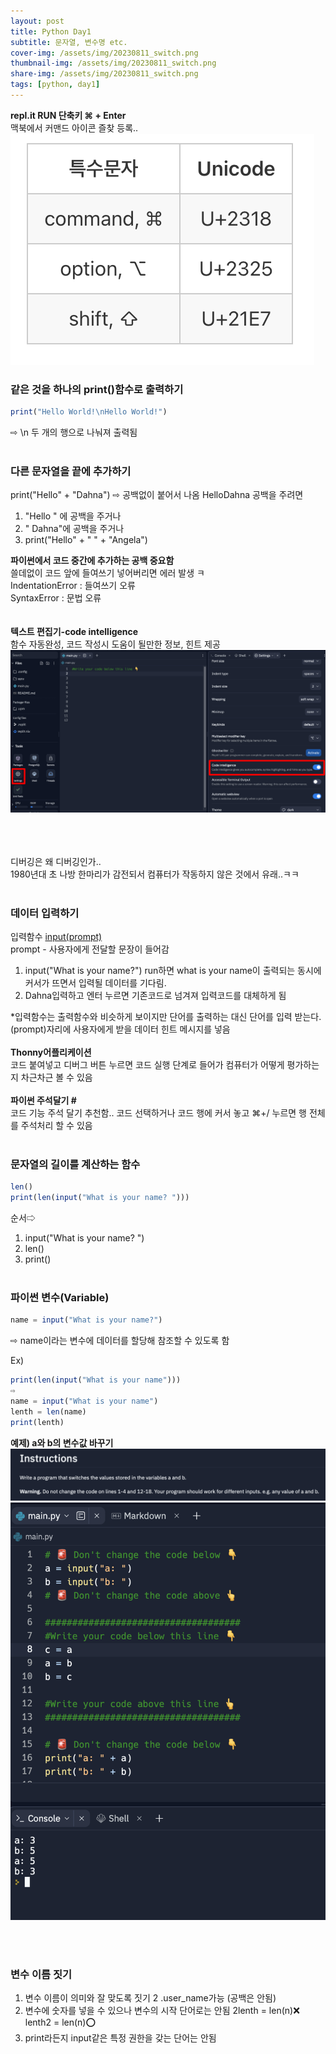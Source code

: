 ```yaml
---
layout: post
title: Python Day1
subtitle: 문자열, 변수명 etc.
cover-img: /assets/img/20230811_switch.png
thumbnail-img: /assets/img/20230811_switch.png
share-img: /assets/img/20230811_switch.png
tags: [python, day1]
---
```


**repl.it RUN 단축키 ⌘ + Enter**  
맥북에서 커맨드 아이콘 즐찾 등록..  
![단축키](/assets/img/20230811_key.png)  

### 같은 것을 하나의 print()함수로 출력하기
```javascript
print("Hello World!\nHello World!")
```
⇨ \n 두 개의 행으로 나눠져 출력됨
<br><br>
### 다른 문자열을 끝에 추가하기
print("Hello" + "Dahna") 
⇨ 공백없이 붙어서 나옴 HelloDahna
공백을 주려면 
1. "Hello " 에 공백을 주거나
2. " Dahna"에 공백을 주거나
3. print("Hello" + " " + "Angela")

**파이썬에서 코드 중간에 추가하는 공백 중요함**  
쓸데없이 코드 앞에 들여쓰기 넣어버리면 에러 발생 ㅋ  
IndentationError : 들여쓰기 오류  
SyntaxError : 문법 오류  
<br><br>
**텍스트 편집기-code intelligence**  
함수 자동완성, 코드 작성시 도움이 될만한 정보, 힌트 제공  
![intelligence](/assets/img/20230811_intelli.png)

<br><br>  
디버깅은 왜 디버깅인가..  
1980년대 초 나방 한마리가 감전되서 컴퓨터가 작동하지 않은 것에서 유래..ㅋㅋ
<br><br>
### 데이터 입력하기  
입력함수 <u>input(prompt)</u>   
prompt - 사용자에게 전달할 문장이 들어감
1. input("What is your name?") run하면 what is your name이 출력되는 동시에 커서가 뜨면서 입력될 데이터를 기다림.
2. Dahna입력하고 엔터 누르면 기존코드로 넘겨져 입력코드를 대체하게 됨

*입력함수는 출력함수와 비슷하게 보이지만 단어를 출력하는 대신 단어를 입력 받는다.  
(prompt)자리에 사용자에게 받을 데이터 힌트 메시지를 넣음
<br><br>
**Thonny어플리케이션**  
코드 붙여넣고 디버그 버튼 누르면 코드 실행 단계로 들어가 컴퓨터가 어떻게 평가하는지 차근차근 볼 수 있음
<br><br>
**파이썬 주석달기 #**  
코드 기능 주석 달기 추천함..
코드 선택하거나 코드 행에 커서 놓고 ⌘+/ 누르면 행 전체를 주석처리 할 수 있음
<br><br>
### 문자열의 길이를 계산하는 함수
```javascript
len()
print(len(input("What is your name? ")))
```
순서⇨ 
1. input("What is your name? ")
2. len()
3. print()
<br><br>
### 파이썬 변수(Variable)
```javascript
name = input("What is your name?")
```
⇨ name이라는 변수에 데이터를 할당해 참조할 수 있도록 함  

Ex)
```javascript
print(len(input("What is your name")))  
⇨
name = input("What is your name")  
lenth = len(name)  
print(lenth)  
```

    
**예제) a와 b의 변수값 바꾸기** 
![ex](/assets/img/20230811_ex.png)
![switch](/assets/img/20230811_switch.png)

<br><br>    
### 변수 이름 짓기
1. 변수 이름이 의미와 잘 맞도록 짓기
2 .user_name가능 (공백은 안됨)
3. 변수에 숫자를 넣을 수 있으나 변수의 시작 단어로는 안됨 
2lenth = len(n)❌
lenth2 = len(n)⭕️
4. print라든지 input같은 특정 권한을 갖는 단어는 안됨

